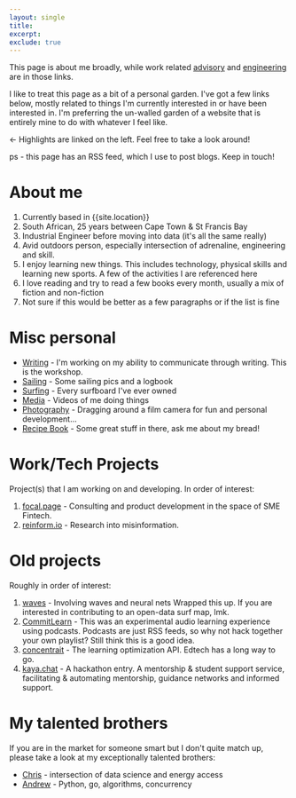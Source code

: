 ```yaml
---
layout: single
title: 
excerpt: 
exclude: true
---
```



This page is about me broadly, while work related [advisory](/advisory) and [engineering](/engineering) are in those links. 

I like to treat this page as a bit of a personal garden. I've got a few links below, mostly related to things I'm currently interested in or have been interested in. I'm preferring the un-walled garden of a website that is entirely mine to do with whatever I feel like.

<- Highlights are linked on the left. Feel free to take a look around!

ps - this page has an RSS feed, which I use to post blogs. Keep in touch!

# About me

1. Currently based in {{site.location}}
1. South African, 25 years between Cape Town & St Francis Bay
1. Industrial Engineer before moving into data (it's all the same really)
1. Avid outdoors person, especially intersection of adrenaline, engineering and skill. 
1. I enjoy learning new things. This includes technology, physical skills and learning new sports. A few of the activities I are referenced here
1. I love reading and try to read a few books every month, usually a mix of fiction and non-fiction
1. Not sure if this would be better as a few paragraphs or if the list is fine

# Misc personal

* [Writing](/writing/overview/) - I'm working on my ability to communicate through writing. This is the workshop. 
* [Sailing](/about/sailing/) - Some sailing pics and a logbook
* [Surfing](/about/surfing/) - Every surfboard I've ever owned
* [Media](/about/media/) - Videos of me doing things
* [Photography](https://film.rdrn.dev/film) - Dragging around a film camera for fun and personal development...
* [Recipe Book](https://food.rdrn.dev/) - Some great stuff in there, ask me about my bread!

# Work/Tech Projects

Project(s) that I am working on and developing. In order of interest:
1. [focal.page](https://focal.page) - Consulting and product development in the space of SME Fintech.
1. [reinform.io](http://reinform.io) - Research into misinformation.

# Old projects

Roughly in order of interest:
1. [waves](http://rdrn.com/waves) - Involving waves and neural nets Wrapped this up. If you are interested in contributing to an open-data surf map, lmk.
1. [CommitLearn](https://mattarderne.github.io/CommitLearn/) - This was an experimental audio learning experience using podcasts. Podcasts are just RSS feeds, so why not hack together your own playlist? Still think this is a good idea.
1. [concentrait](https://mattarderne.github.io/concentrait/) - The learning optimization API. Edtech has a long way to go.
1. [kaya.chat](https://mattarderne.github.io/kaya.chat/) - A hackathon entry. A mentorship & student support service, facilitating & automating mentorship, guidance networks and informed support. 

# My talented brothers

If you are in the market for someone smart but I don't quite match up, please take a look at my exceptionally talented brothers:

* [Chris](https://rdrn.me/) - intersection of data science and energy access
* [Andrew](https://github.com/zoomie) - Python, go, algorithms, concurrency 
